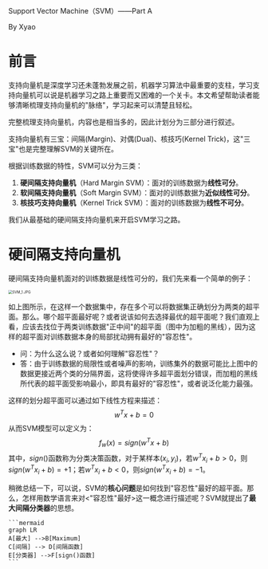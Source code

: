 Support Vector Machine（SVM）——Part A

By Xyao

# 前言

支持向量机是深度学习还未蓬勃发展之前，机器学习算法中最重要的支柱，学习支持向量机可以说是机器学习之路上重要而又困难的一个关卡。本文希望帮助读者能够清晰梳理支持向量机的"脉络"，学习起来可以清楚且轻松。

完整梳理支持向量机，内容也是相当多的，因此计划分为三部分进行叙述。

支持向量机有三宝：间隔(Margin)、对偶(Dual)、核技巧(Kernel Trick)，这"三宝"也是完整理解SVM的关键所在。

根据训练数据的特性，SVM可以分为三类：

1. **硬间隔支持向量机**（Hard Margin SVM）：面对的训练数据为**线性可分**。
2. **软间隔支持向量机**（Soft Margin SVM）：面对的训练数据为**近似线性可分**。
3. **核技巧支持向量机**（Kernel Trick SVM）：面对的训练数据为**线性不可分**。

我们从最基础的硬间隔支持向量机来开启SVM学习之路。

# 硬间隔支持向量机

硬间隔支持向量机面对的训练数据是线性可分的，我们先来看一个简单的例子：

<img src="https://i.loli.net/2020/05/01/RlCweKtkJGsDvuI.jpg" alt="SVM_1.JPG" style="zoom:50%;" />

如上图所示，在这样一个数据集中，存在多个可以将数据集正确划分为两类的超平面。那么。哪个超平面最好呢？或者说该如何去选择最优的超平面呢？我们直观上看，应该去找位于两类训练数据"正中间"的超平面（图中为加粗的黑线），因为这样的超平面对训练数据本身的局部扰动拥有最好的"容忍性"。

- 问：为什么这么说？或者如何理解"容忍性"？
- 答：由于训练数据的局限性或者噪声的影响，训练集外的数据可能比上图中的数据更接近两个类的分隔界面，这将使得许多超平面划分错误，而加粗的黑线所代表的超平面受影响最小，即具有最好的"容忍性"，或者说泛化能力最强。

这样的划分超平面可以通过如下线性方程来描述：
$$
w^Tx+b=0
$$
从而SVM模型可以定义为：
$$
f_w(x)=sign(w^Tx+b)
$$
其中，$sign()$函数称为分类决策函数，对于某样本$(x_i,y_i)$，若$w^Tx_i+b>0$，则$sign(w^Tx_i+b)=+1$；若$w^Tx_i+b<0$，则$sign(w^Tx_i+b)=-1$。

稍微总结一下，可以说，SVM的**核心问题**是如何找到"容忍性"最好的超平面。那么，怎样用数学语言来对<"容忍性"最好>这一概念进行描述呢？SVM就提出了**最大间隔分类器**的思想。

~~~gfm
```mermaid
graph LR
A[最大] -->B[Maximum]
C[间隔] --> D[间隔函数]
E[分类器] -->F[sign()函数]
```
~~~

